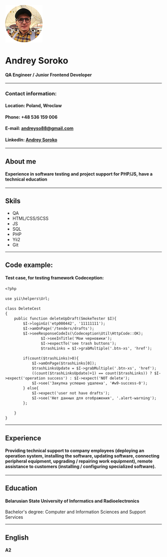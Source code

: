 ![foto](https://raw.githubusercontent.com/AndreySo1/And-rs/master/CV120.png "info")
# **Andrey Soroko** 
#### QA Engineer / Junior Frontend Developer

---

### **Contact information:**
#### **Location:** Poland, Wroclaw
#### **Phone:** +48 536 159 006
#### **E-mail:** andreyso88@gmail.com
#### **LinkedIn:** [Andrey Soroko](https://www.linkedin.com/in/soroko-andrey88/)

---

## About me
#### Experience in software testing and project support for PHP/JS, have a technical education

---

## Skils
- QA
- HTML/CSS/SCSS
- JS
- SQL
- PHP
- Yii2
- Git

---

## Code example:
#### Test case, for testing framework Codeception:
``` 
<?php

use yii\helpers\Url;

class DeleteCest
{
	public function deleteUpDraft(SmokeTester $I){
		$I->loginGz('etp000442', '11111111');
		$I->amOnPage('/tenders/drafts');
		$I->seeResponseCodeIs(\Codeception\Util\HttpCode::OK);
                $I->seeInTitle('Мои черновики');
                $I->expectTo('see trash buttons');
                $trashLinks = $I->grabMultiple('.btn-xs', 'href');

        if(count($trashLinks)>0){
        	$I->amOnPage($trashLinks[0]);
        	$trashLinksUpdate = $I->grabMultiple('.btn-xs', 'href');
        	((count($trashLinksUpdate)+1) == count($trashLinks)) ? $I->expect('operation success') : $I->expect('NOT delete');
        	$I->see('Закупка успешно удалена', '#w9-success-0');  
        } else{
        	$I->expect('user not have drafts');
        	$I->see('Нет данных для отображения', '.alert-warning');
        };

	}
} 
```

---

## Experience
#### Providing technical support to company employees (deploying an operation system, installing the software, updating software, connecting peripheral equipment, upgrading / repairing work equipment), remote assistance to customers (installing / configuring specialized software).

---

## Education
#### **Belarusian State University of Informatics and Radioelectronics**
Bachelor's degree: Computer and Information Sciences and Support Services

---

## English
#### A2

